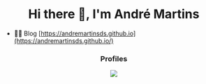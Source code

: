 <h1 align="center">Hi there 👋, I'm André Martins</h1>

- 👨‍💻 Blog [https://andremartinsds.github.io](https://andremartinsds.github.io/)

<h3 align="center">
  Profiles
</h3>

<p align="center">
    <a href="https://www.linkedin.com/in/andremartinsds/" __target="blank">
        <img src="https://img.shields.io/badge/Linkedin-Andr%C3%A9%20Martins-blue"/>
    </a>
</p>
